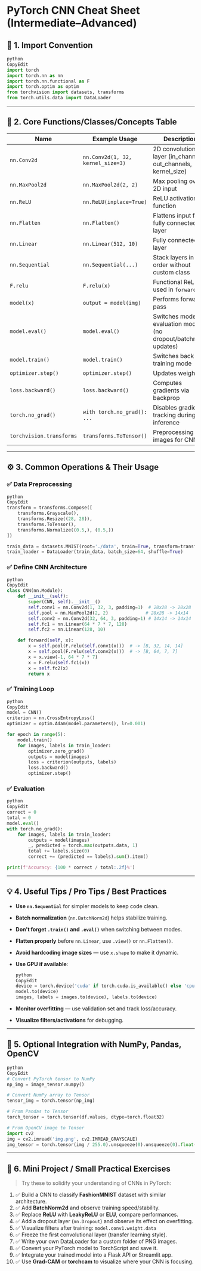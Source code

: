 # PyTorch CNN Cheat Sheet (Intermediate–Advanced)

## 🧩 1. Import Convention

```python
python
CopyEdit
import torch
import torch.nn as nn
import torch.nn.functional as F
import torch.optim as optim
from torchvision import datasets, transforms
from torch.utils.data import DataLoader

```

---

## 🔧 2. Core Functions/Classes/Concepts Table

| **Name** | **Example Usage** | **Description** |
| --- | --- | --- |
| `nn.Conv2d` | `nn.Conv2d(1, 32, kernel_size=3)` | 2D convolution layer (in_channels, out_channels, kernel_size) |
| `nn.MaxPool2d` | `nn.MaxPool2d(2, 2)` | Max pooling over 2D input |
| `nn.ReLU` | `nn.ReLU(inplace=True)` | ReLU activation function |
| `nn.Flatten` | `nn.Flatten()` | Flattens input for fully connected layer |
| `nn.Linear` | `nn.Linear(512, 10)` | Fully connected layer |
| `nn.Sequential` | `nn.Sequential(...)` | Stack layers in order without custom class |
| `F.relu` | `F.relu(x)` | Functional ReLU; used in `forward()` |
| `model(x)` | `output = model(img)` | Performs forward pass |
| `model.eval()` | `model.eval()` | Switches model to evaluation mode (no dropout/batchnorm updates) |
| `model.train()` | `model.train()` | Switches back to training mode |
| `optimizer.step()` | `optimizer.step()` | Updates weights |
| `loss.backward()` | `loss.backward()` | Computes gradients via backprop |
| `torch.no_grad()` | `with torch.no_grad(): ...` | Disables gradient tracking during inference |
| `torchvision.transforms` | `transforms.ToTensor()` | Preprocessing images for CNNs |

---

## ⚙️ 3. Common Operations & Their Usage

### ✅ Data Preprocessing

```python
python
CopyEdit
transform = transforms.Compose([
    transforms.Grayscale(),
    transforms.Resize((28, 28)),
    transforms.ToTensor(),
    transforms.Normalize((0.5,), (0.5,))
])

train_data = datasets.MNIST(root='./data', train=True, transform=transform, download=True)
train_loader = DataLoader(train_data, batch_size=64, shuffle=True)

```

### ✅ Define CNN Architecture

```python
python
CopyEdit
class CNN(nn.Module):
    def __init__(self):
        super(CNN, self).__init__()
        self.conv1 = nn.Conv2d(1, 32, 3, padding=1)  # 28x28 -> 28x28
        self.pool = nn.MaxPool2d(2, 2)              # 28x28 -> 14x14
        self.conv2 = nn.Conv2d(32, 64, 3, padding=1) # 14x14 -> 14x14
        self.fc1 = nn.Linear(64 * 7 * 7, 128)
        self.fc2 = nn.Linear(128, 10)

    def forward(self, x):
        x = self.pool(F.relu(self.conv1(x)))  # -> [B, 32, 14, 14]
        x = self.pool(F.relu(self.conv2(x)))  # -> [B, 64, 7, 7]
        x = x.view(-1, 64 * 7 * 7)
        x = F.relu(self.fc1(x))
        x = self.fc2(x)
        return x

```

### ✅ Training Loop

```python
python
CopyEdit
model = CNN()
criterion = nn.CrossEntropyLoss()
optimizer = optim.Adam(model.parameters(), lr=0.001)

for epoch in range(5):
    model.train()
    for images, labels in train_loader:
        optimizer.zero_grad()
        outputs = model(images)
        loss = criterion(outputs, labels)
        loss.backward()
        optimizer.step()

```

### ✅ Evaluation

```python
python
CopyEdit
correct = 0
total = 0
model.eval()
with torch.no_grad():
    for images, labels in train_loader:
        outputs = model(images)
        _, predicted = torch.max(outputs.data, 1)
        total += labels.size(0)
        correct += (predicted == labels).sum().item()

print(f'Accuracy: {100 * correct / total:.2f}%')

```

---

## 💡 4. Useful Tips / Pro Tips / Best Practices

- **Use `nn.Sequential`** for simpler models to keep code clean.
- **Batch normalization** (`nn.BatchNorm2d`) helps stabilize training.
- **Don't forget `.train()` and `.eval()`** when switching between modes.
- **Flatten properly** before `nn.Linear`, use `.view()` or `nn.Flatten()`.
- **Avoid hardcoding image sizes** — use `x.shape` to make it dynamic.
- **Use GPU if available**:
    
    ```python
    python
    CopyEdit
    device = torch.device('cuda' if torch.cuda.is_available() else 'cpu')
    model.to(device)
    images, labels = images.to(device), labels.to(device)
    
    ```
    
- **Monitor overfitting** — use validation set and track loss/accuracy.
- **Visualize filters/activations** for debugging.

---

## 🔌 5. Optional Integration with NumPy, Pandas, OpenCV

```python
python
CopyEdit
# Convert PyTorch tensor to NumPy
np_img = image_tensor.numpy()

# Convert NumPy array to Tensor
tensor_img = torch.tensor(np_img)

# From Pandas to Tensor
torch_tensor = torch.tensor(df.values, dtype=torch.float32)

# From OpenCV image to Tensor
import cv2
img = cv2.imread('img.png', cv2.IMREAD_GRAYSCALE)
img_tensor = torch.tensor(img / 255.0).unsqueeze(0).unsqueeze(0).float()

```

---

## 🧪 6. Mini Project / Small Practical Exercises

> Try these to solidify your understanding of CNNs in PyTorch:
> 
1. ✅ Build a CNN to classify **FashionMNIST** dataset with similar architecture.
2. ✅ Add **BatchNorm2d** and observe training speed/stability.
3. ✅ Replace **ReLU** with **LeakyReLU** or **ELU**, compare performances.
4. ✅ Add a dropout layer (`nn.Dropout`) and observe its effect on overfitting.
5. ✅ Visualize filters after training: `model.conv1.weight.data`
6. ✅ Freeze the first convolutional layer (transfer learning style).
7. ✅ Write your own DataLoader for a custom folder of PNG images.
8. ✅ Convert your PyTorch model to TorchScript and save it.
9. ✅ Integrate your trained model into a Flask API or Streamlit app.
10. ✅ Use **Grad-CAM** or **torchcam** to visualize where your CNN is focusing.